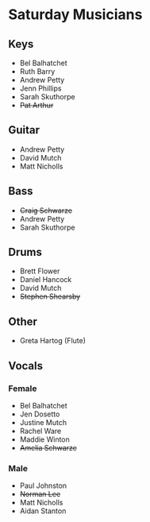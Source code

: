 # Saturday Musicians

## Keys

- Bel Balhatchet
- Ruth Barry
- Andrew Petty
- Jenn Phillips
- Sarah Skuthorpe
- ~~Pat Arthur~~

## Guitar

- Andrew Petty
- David Mutch
- Matt Nicholls

## Bass

- ~~Craig Schwarze~~
- Andrew Petty
- Sarah Skuthorpe

## Drums

- Brett Flower
- Daniel Hancock
- David Mutch
- ~~Stephen Shearsby~~

## Other

- Greta Hartog (Flute)

## Vocals

### Female

- Bel Balhatchet
- Jen Dosetto
- Justine Mutch
- Rachel Ware
- Maddie Winton
- ~~Amelia Schwarze~~

### Male

- Paul Johnston
- ~~Norman Lee~~
- Matt Nicholls
- Aidan Stanton
